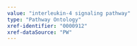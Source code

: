 ```yaml
---
value: "interleukin-4 signaling pathway"
type: "Pathway Ontology"
xref-identifier: "0000912"
xref-dataSource: "PW"
---
```

